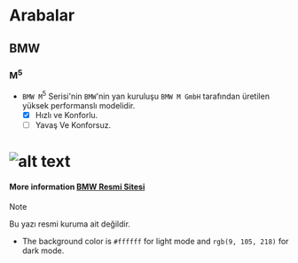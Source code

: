 # **Arabalar**
## **BMW**
### M<sup>5</sup>
  - `BMW M`<sup>5</sup> Serisi'nin `BMW`'nin yan kuruluşu `BMW M GmbH` tarafından üretilen yüksek performanslı modelidir. 
     - [x] Hızlı ve Konforlu.
     - [ ] Yavaş Ve Konforsuz.
# ![alt text](https://upload.wikimedia.org/wikipedia/commons/c/cf/2012_BMW_M5_--_2012_DC.JPG)
#### More information [BMW Resmi Sitesi](https://www.bmw.com.tr)
> [!Note]
> Bu yazı resmi kuruma ait değildir.
- The background color is `#ffffff` for light mode and `rgb(9, 105, 218)` for dark mode.